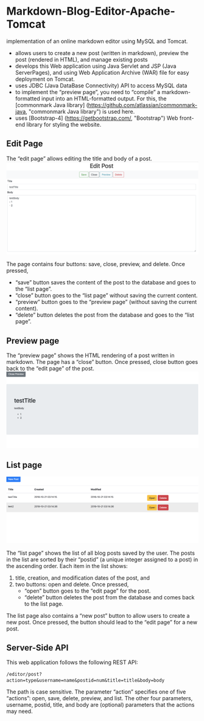  # Markdown-Blog-Editor-Apache-Tomcat
implementation of an online markdown editor using MySQL and Tomcat.

- allows users to create a new post (written in markdown), preview the post (rendered in HTML), and manage existing posts
- develops this Web application using Java Servlet and JSP (Java ServerPages), and using Web Application Archive (WAR) file for easy deployment on Tomcat.
- uses JDBC (Java DataBase Connectivity) API to access MySQL data
- to implement the “preview page”, you need to “compile” a markdown-formatted input into an HTML-formatted output. For this,  the [commonmark Java library] (https://github.com/atlassian/commonmark-java, "commonmark Java library") is used here.
- uses [Bootstrap-4] (https://getbootstrap.com/, "Bootstrap") Web front-end library for styling the website.


Edit Page
---
The “edit page” allows editing the title and body of a post.
![name](./edit.png 'edit')

The page contains four buttons: save, close, preview, and delete. Once pressed,
- “save” button saves the content of the post to the database and goes to the “list page”.
- “close” button goes to the “list page” without saving the current content.
- “preview” button goes to the “preview page” (without saving the current content).
- “delete” button deletes the post from the database and goes to the “list page”.

Preview page
---
The “preview page” shows the HTML rendering of a post written in markdown. The page has a “close” button. Once pressed, close button goes back to the “edit page” of the post.
![name](./preview.png 'preview')

List page
---
![name](./list.png 'list')

The “list page” shows the list of all blog posts saved by the user. The posts in the list are sorted by their “postid” (a unique integer assigned to a post) in the ascending order. Each item in the list shows:
1. title, creation, and modification dates of the post, and
2. two buttons: open and delete. Once pressed,
    - “open” button goes to the “edit page” for the post.
    - “delete” button deletes the post from the database and comes back to the list page.

The list page also contains a “new post” button to allow users to create a new post. Once pressed, the button should lead to the “edit page” for a new post.


Server-Side API
---
This web application follows the following REST API:

    /editor/post?action=type&username=name&postid=num&title=title&body=body

The path is case sensitive. The parameter “action” specifies one of five “actions”: open, save, delete, preview, and list. The other four parameters, username, postid, title, and body are (optional) parameters that the actions may need.
